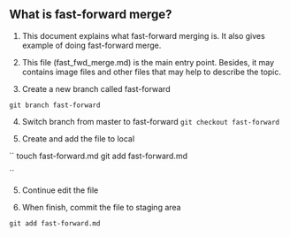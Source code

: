 ## What is fast-forward merge?

1. This document explains what fast-forward merging is. It also gives 
example of doing fast-forward merge. 

2. This file (fast_fwd_merge.md) is the main entry point. Besides, it
may contains image files and other files that may help to describe the 
topic. 

3. Create a new branch called fast-forward

``
git branch fast-forward
``

4. Switch branch from master to fast-forward
``
git checkout fast-forward
``

5. Create and add the file to local

``
touch fast-forward.md 
git add fast-forward.md 

``

5. Continue edit the file 

6. When finish, commit the file to staging area 

``
git add fast-forward.md 
``

